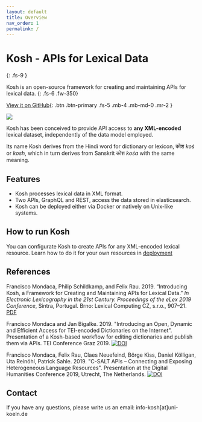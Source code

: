 ```yaml
---
layout: default
title: Overview
nav_order: 1
permalink: /
---
```


# Kosh - APIs for Lexical Data

{: .fs-9 }

Kosh is an open-source framework for creating and maintaining APIs for lexical data.
{: .fs-6 .fw-350}

[View it on GitHub](https://github.com/cceh/kosh){: .btn .btn-primary .fs-5 .mb-4 .mb-md-0 .mr-2 }

<img src="assets/images/kosh_overview.png"/>

Kosh has been conceived to provide API access to **any XML-encoded** lexical dataset, independently of the data model employed.

Its name Kosh derives from the Hindi word for dictionary or lexicon, कोश _koś_ or _kosh_, which in turn derives from Sanskrit कोश _kośa_ with the same meaning.

## Features

* Kosh processes lexical data in XML format.
* Two APIs, GraphQL and REST, access the data stored in elasticsearch.
* Kosh can be deployed either via Docker or natively on Unix-like systems.

## How to run Kosh

You can configurate Kosh to create APIs for any XML-encoded lexical resource. Learn how to do it for your own resources in [deployment](/docs/deployment.md)

## References

Francisco Mondaca, Philip Schildkamp, and Felix Rau. 2019. “Introducing Kosh, a Framework for Creating and Maintaining APIs for Lexical Data.” _In Electronic Lexicography in the 21st Century. Proceedings of the eLex 2019 Conference_, Sintra, Portugal. Brno: Lexical Computing CZ, s.r.o., 907–21. [PDF](https://elex.link/elex2019/wp-content/uploads/2019/09/eLex_2019_51.pdf)

Francisco Mondaca and Jan Bigalke. 2019. "Introducing an Open, Dynamic and Efficient Access for TEI-encoded Dictionaries on the Internet". Presentation of a Kosh-based workflow for editing dictionaries and publish them via APIs. TEI Conference Graz 2019. <a href="https://doi.org/10.5281/zenodo.3451535"><img src="https://zenodo.org/badge/DOI/10.5281/zenodo.3451535.svg" alt="DOI"></a>

Francisco Mondaca, Felix Rau, Claes Neuefeind, Börge Kiss, Daniel Kölligan, Uta Reinöhl, Patrick Sahle. 2019. "C-SALT APIs – Connecting and Exposing Heterogeneous Language Resources". Presentation at the Digital Humanities Conference 2019, Utrecht, The Netherlands. <a href="https://doi.org/10.5281/zenodo.3265782"><img src="https://zenodo.org/badge/DOI/10.5281/zenodo.3265782.svg" alt="DOI"></a>

## Contact

If you have any questions, please write us an email: info-kosh[at]uni-koeln.de
